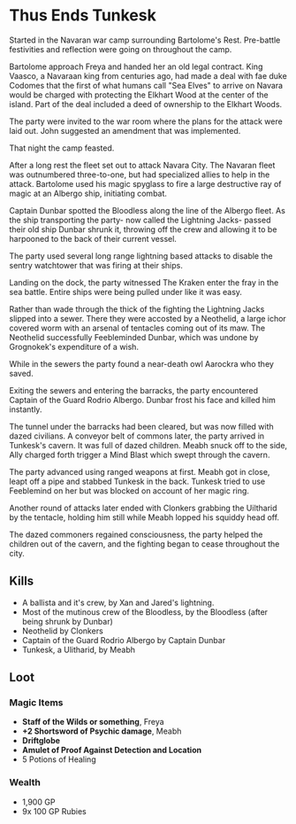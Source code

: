 # Thus Ends Tunkesk

Started in the Navaran war camp surrounding Bartolome's Rest. Pre-battle festivities and reflection were going on throughout the camp. 

Bartolome approach Freya and handed her an old legal contract. King Vaasco, a Navaraan king from centuries ago, had made a deal with fae duke Codomes that the first of what humans call "Sea Elves" to arrive on Navara would be charged with protecting the Elkhart Wood at the center of the island. Part of the deal included a deed of ownership to the Elkhart Woods.

The party were invited to the war room where the plans for the attack were laid out. John suggested an amendment that was implemented.

That night the camp feasted. 

After a long rest the fleet set out to attack Navara City. The Navaran fleet was outnumbered three-to-one, but had specialized allies to help in the attack. Bartolome used his magic spyglass to fire a large destructive ray of magic at an Albergo ship, initiating combat.

Captain Dunbar spotted the Bloodless along the line of the Albergo fleet. As the ship transporting the party- now called the Lightning Jacks- passed their old ship Dunbar shrunk it, throwing off the crew and allowing it to be harpooned to the back of their current vessel. 

The party used several long range lightning based attacks to disable the sentry watchtower that was firing at their ships.

Landing on the dock, the party witnessed The Kraken enter the fray in the sea battle. Entire ships were being pulled under like it was easy. 

Rather than wade through the thick of the fighting the Lightning Jacks slipped into a sewer. There they were accosted by a Neothelid, a large ichor covered worm with an arsenal of tentacles coming out of its maw. The Neothelid successfully Feebleminded Dunbar, which was undone by Grognokek's expenditure of a wish.

While in the sewers the party found a near-death owl Aarockra who they saved.

Exiting the sewers and entering the barracks, the party encountered Captain of the Guard Rodrio Albergo. Dunbar frost his face and killed him instantly.

The tunnel under the barracks had been cleared, but was now filled with dazed civilians. A conveyor belt of commons later, the party arrived in Tunkesk's cavern. It was full of dazed children. Meabh snuck off to the side, Ally charged forth trigger a Mind Blast which swept through the cavern. 

The party advanced using ranged weapons at first. Meabh got in close, leapt off a pipe and stabbed Tunkesk in the back. Tunkesk tried to use Feeblemind on her but was blocked on account of her magic ring.

Another round of attacks later ended with Clonkers grabbing the Uiltharid by the tentacle, holding him still while Meabh lopped his squiddy head off. 

The dazed commoners regained consciousness, the party helped the children out of the cavern, and the fighting began to cease throughout the city.

## Kills

* A ballista and it's crew, by Xan and Jared's lightning. 
* Most of the mutinous crew of the Bloodless, by the Bloodless (after being shrunk by Dunbar)
* Neothelid by Clonkers
* Captain of the Guard Rodrio Albergo by Captain Dunbar
* Tunkesk, a Ulitharid, by Meabh

## Loot

### Magic Items

* **Staff of the Wilds or something**, Freya
* **+2 Shortsword of Psychic damage**, Meabh
* **Driftglobe**
* **Amulet of Proof Against Detection and Location**
* 5 Potions of Healing


### Wealth

* 1,900 GP
* 9x 100 GP Rubies
